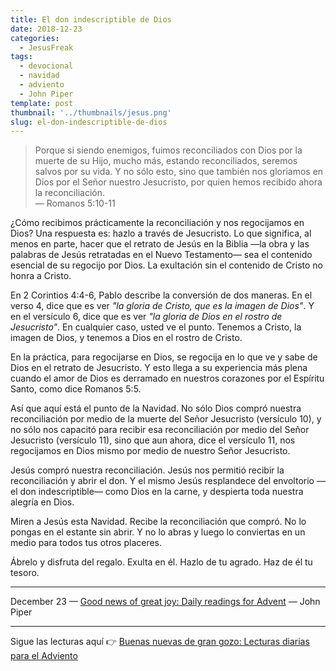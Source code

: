 ```yaml
---
title: El don indescriptible de Dios
date: 2018-12-23
categories:
  - JesusFreak
tags:
  - devocional
  - navidad
  - adviento
  - John Piper
template: post
thumbnail: '../thumbnails/jesus.png'
slug: el-don-indescriptible-de-dios
---
```


> Porque si siendo enemigos, fuimos reconciliados con Dios por la muerte de su Hijo, mucho más, estando reconciliados, seremos salvos por su vida. Y no sólo esto, sino que también nos gloriamos en Dios por el Señor nuestro Jesucristo, por quien hemos recibido ahora la reconciliación.<br>
> — Romanos 5:10-11

¿Cómo recibimos prácticamente la reconciliación y nos regocijamos en Dios? Una respuesta es: hazlo a través de Jesucristo. Lo que significa, al menos en parte, hacer que el retrato de Jesús en la Biblia —la obra y las palabras de Jesús retratadas en el Nuevo Testamento— sea el contenido esencial de su regocijo por Dios. La exultación sin el contenido de Cristo no honra a Cristo.

En 2 Corintios 4:4-6, Pablo describe la conversión de dos maneras. En el verso 4, dice que es ver _"la gloria de Cristo, que es la imagen de Dios"_. Y en el versículo 6, dice que es ver _"la gloria de Dios en el rostro de Jesucristo"_. En cualquier caso, usted ve el punto. Tenemos a Cristo, la imagen de Dios, y tenemos a Dios en el rostro de Cristo.

En la práctica, para regocijarse en Dios, se regocija en lo que ve y sabe de Dios en el retrato de Jesucristo. Y esto llega a su experiencia más plena cuando el amor de Dios es derramado en nuestros corazones por el Espíritu Santo, como dice Romanos 5:5.

Así que aquí está el punto de la Navidad. No sólo Dios compró nuestra reconciliación por medio de la muerte del Señor Jesucristo (versículo 10), y no sólo nos capacitó para recibir esa reconciliación por medio del Señor Jesucristo (versículo 11), sino que aun ahora, dice el versículo 11, nos regocijamos en Dios mismo por medio de nuestro Señor Jesucristo.

Jesús compró nuestra reconciliación. Jesús nos permitió recibir la reconciliación y abrir el don. Y el mismo Jesús resplandece del envoltorio —el don indescriptible— como Dios en la carne, y despierta toda nuestra alegría en Dios.

Miren a Jesús esta Navidad. Recibe la reconciliación que compró. No lo pongas en el estante sin abrir. Y no lo abras y luego lo conviertas en un medio para todos tus otros placeres.

Ábrelo y disfruta del regalo. Exulta en él. Hazlo de tu agrado. Haz de él tu tesoro.

---

December 23 — [Good news of great joy: Daily readings for Advent](https://www.desiringgod.org/books/good-news-of-great-joy) — John Piper

---

Sigue las lecturas aquí 👉 [Buenas nuevas de gran gozo: Lecturas diarias para el Adviento](/buenas-nuevas-de-gran-gozo-lecturas-diarias-para-adviento)